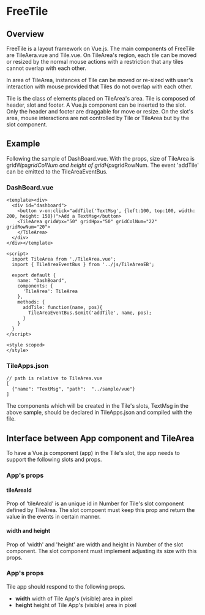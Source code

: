 # FreeTile
## Overview
FreeTile is a layout framework on Vue.js. The main components of FreeTile
are TileAera.vue and Tile.vue. On TileArea's region, each tile can be moved
or resized by the normal mouse actions with a restriction that any tiles
cannot overlap with each other.

In area of TileArea, instances of Tile can be moved or re-sized with user's
interaction with mouse provided that Tiles do not overlap with each other.

Tile is the class of elements placed on TileArea's area. Tile is composed
of header, slot and footer. A Vue.js component can be inserted to the slot.
Only the header and footer are draggable for move or resize. On the slot's
area, mouse interactions are not controlled by Tile or TileArea but by the
slot component.

## Example
Following the sample of DashBoard.vue. With the props, size of TileArea is
gridWpx*gridColNum and height of gridHpx*gridRowNum. The event 'addTile' can
be emitted to the TileAreaEventBus.

### DashBoard.vue

    <template><div>
      <div id="dashboard">
        <button v-on:click="addTile('TextMsg', {left:100, top:100, width: 200, height: 150})">Add a TextMsg</button>
        <TileArea gridWpx="50" gridHpx="50" gridColNum="22" gridRowNum="20">
        </TileArea>
      </div>
    </div></template>

    <script>
      import TileArea from './TileArea.vue';
      import { TileAreaEventBus } from '../js/TileAreaEB';
      
      export default {
        name: "DashBoard",
        components: {
          'TileArea': TileArea
        },
        methods: {
          addTile: function(name, pos){
            TileAreaEventBus.$emit('addTile', name, pos);
          }
        }
      }
    </script>
    
    <style scoped>
    </style>

### TileApps.json

    // path is relative to TileArea.vue
    [
      {"name": "TextMsg", "path":  "../sample/vue"}
    ]

The components which will be created in the Tile's slots, TextMsg in the above
sample, should be declared in TileApps.json and compiled with the file.

## Interface between App component and TileArea
To have a Vue.js component (app) in the Tile's slot, the app needs to support
the following slots and props. 

### App's props
#### tileAreaId
Prop of 'tileAreaId' is an unique id in Number for Tile's slot component defined
by TileArea. The slot compoent must keep this prop and return the value in the
events in certain manner.

#### width and height
Prop of 'width' and 'height' are width and height in Number of the slot component.
The slot component must implement adjusting its size with this props. 

### App's props
Tile app should respond to the following props.

- **width** width of Tile App's (visible) area in pixel
- **height** height of Tile App's (visible) area in pixel 

